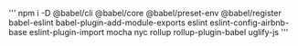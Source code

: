 ''' npm i -D @babel/cli @babel/core @babel/preset-env @babel/register babel-eslint babel-plugin-add-module-exports eslint eslint-config-airbnb-base eslint-plugin-import mocha nyc rollup rollup-plugin-babel uglify-js '''
